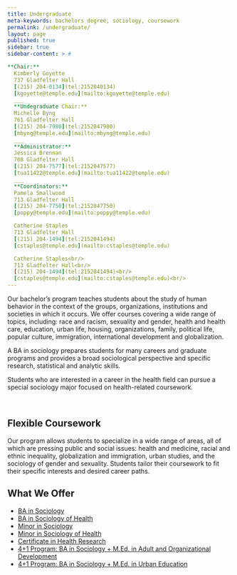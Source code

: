 ```yaml
---
title: Undergraduate
meta-keywords: bachelors degree, sociology, coursework
permalink: /undergraduate/
layout: page
published: true
sidebar: true
sidebar-content: > #

**Chair:**  
  Kimberly Goyette  
  737 Gladfelter Hall  
  [(215) 204-0134](tel:2152040134)  
  [kgoyette@temple.edu](mailto:kgoyette@temple.edu)
  ___
  **Undegraduate Chair:**  
  Michelle Byng  
  761 Gladfelter Hall  
  [(215) 204-7980](tel:2152047980)  
  [mbyng@temple.edu](mailto:mbyng@temple.edu)  
  ___
  **Administrator:**  
  Jessica Brennan  
  708 Gladfelter Hall 
  [(215) 204-7577](tel:2152047577)  
  [tua11422@temple.edu](mailto:tua11422@temple.edu)  
  ___
  **Coordinators:**  
  Pamela Smallwood  
  713 Gladfelter Hall  
  [(215) 204-7750](tel:2152047750)  
  [poppy@temple.edu](mailto:poppy@temple.edu)  

  Catherine Staples  
  713 Gladfelter Hall  
  [(215) 204-1494](tel:2152041494) 
  [cstaples@temple.edu](mailto:cstaples@temple.edu)

  Catherine Staples<br/>
  713 Gladfelter Hall<br/>
  [(215) 204-1494](tel:2152041494)<br/>
  [cstaples@temple.edu](mailto:cstaples@temple.edu)<br/>
---
```


Our bachelor’s program teaches students about the study of human behavior in the context of the groups, organizations, institutions and societies in which it occurs. We offer courses covering a wide range of topics, including: race and racism, sexuality and gender, health and health care, education, urban life, housing, organizations, family, political life, popular culture, immigration, international development and globalization.

A BA in sociology prepares students for many careers and graduate programs and provides a broad sociological perspective and specific research, statistical and analytic skills.

Students who are interested in a career in the health field can pursue a special sociology major focused on health-related coursework.
<div class="col m12 l4"><br>
</div>

## Flexible Coursework

Our program allows students to specialize in a wide range of areas, all of which are pressing public and social issues: health and medicine, racial and ethnic inequality, globalization and immigration, urban studies, and the  sociology of gender and sexuality. Students tailor their coursework to fit their specific interests and desired career paths.

## What We Offer

 - [BA in Sociology](http://bulletin.temple.edu/undergraduate/liberal-arts/sociology/ba-sociology/)
 - [BA in Sociology of Health](http://bulletin.temple.edu/undergraduate/liberal-arts/sociology/ba-sociology-health-track/)
 - [Minor in Sociology](http://bulletin.temple.edu/undergraduate/liberal-arts/sociology/minor-sociology/)
 - [Minor in Sociology of Health](http://bulletin.temple.edu/undergraduate/liberal-arts/sociology/minor-sociology-health/)
 - [Certificate in Health Research](http://bulletin.temple.edu/undergraduate/liberal-arts/sociology/certificate-health-research/)
 - [4+1 Program: BA in Sociology + M.Ed. in Adult and Organizational Development](http://education.temple.edu/aod/sociology-ba-adult-organizational-development-med)
 - [4+1 Program: BA in Sociology + M.Ed. in Urban Education](http://education.temple.edu/urbaned/accelerated-program-dual-degree-41-sociology-ba-and-urban-education-med)
